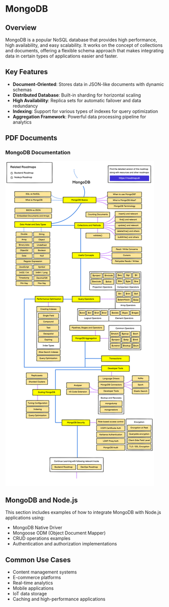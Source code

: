 # MongoDB

## Overview

MongoDB is a popular NoSQL database that provides high performance, high availability, and easy scalability. It works on the concept of collections and documents, offering a flexible schema approach that makes integrating data in certain types of applications easier and faster.

## Key Features

- **Document-Oriented**: Stores data in JSON-like documents with dynamic schemas
- **Distributed Database**: Built-in sharding for horizontal scaling
- **High Availability**: Replica sets for automatic failover and data redundancy
- **Indexing**: Support for various types of indexes for query optimization
- **Aggregation Framework**: Powerful data processing pipeline for analytics

## PDF Documents

### MongoDB Documentation
![MongoDB](images/mongodb.png)

## MongoDB and Node.js

This section includes examples of how to integrate MongoDB with Node.js applications using:

- MongoDB Native Driver
- Mongoose ODM (Object Document Mapper)
- CRUD operations examples
- Authentication and authorization implementations

## Common Use Cases

- Content management systems
- E-commerce platforms
- Real-time analytics
- Mobile applications
- IoT data storage
- Caching and high-performance applications
